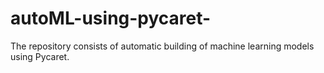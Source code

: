# autoML-using-pycaret-
The repository consists of automatic building of machine learning models using Pycaret. 
